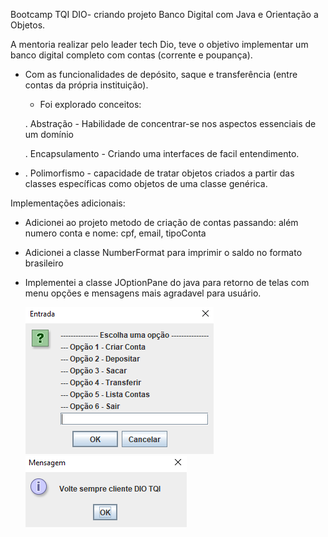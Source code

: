 Bootcamp TQI DIO- criando projeto Banco Digital com Java e Orientação a Objetos.

A mentoria realizar pelo leader tech Dio, teve o objetivo implementar um banco digital completo com contas (corrente e poupança).
- Com as funcionalidades de depósito, saque e transferência (entre contas da própria instituição).
  - Foi explorado conceitos:
  
   . Abstração - Habilidade de concentrar-se nos aspectos essenciais de um domínio

   . Encapsulamento - Criando uma interfaces de facil entendimento.
- 
   . Polimorfismo - capacidade de tratar objetos criados a partir das classes específicas como objetos de uma classe genérica. 
  
 
Implementações adicionais:
 
 - Adicionei ao projeto metodo de criação de contas passando: além numero conta e nome: cpf, email, tipoConta 
 - Adicionei a classe NumberFormat para imprimir o saldo no formato brasileiro
 - Implementei a classe JOptionPane do java para retorno de telas com menu opções e mensagens mais agradavel para usuário.

   <img src="/src/img/image_01.PNG"> 

   <img src="/src/img/encerrar_04.PNG"> 

   